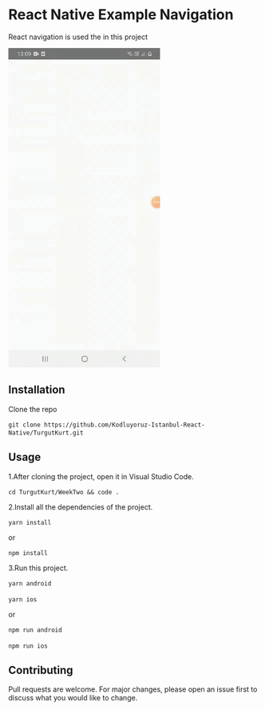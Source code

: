 # React Native Example Navigation

React navigation is used the in this project



![Lorem Picsum](./src/assets/gif/weektwo.gif)

## Installation

Clone the repo

```
git clone https://github.com/Kodluyoruz-Istanbul-React-Native/TurgutKurt.git
```

## Usage

1.After cloning the project, open it in Visual Studio Code.


```
cd TurgutKurt/WeekTwo && code .

```

2.Install all the dependencies of the project.


```
yarn install
```

or

```
npm install
```

3.Run this project.


```
yarn android

yarn ios
```

or

```
npm run android

npm run ios
```

## Contributing

Pull requests are welcome. For major changes, please open an issue first to discuss what you would like to change.
